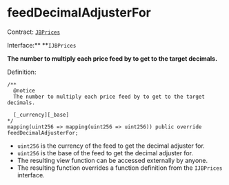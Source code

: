 # feedDecimalAdjusterFor

Contract: [`JBPrices`](../)

Interface:** **`IJBPrices`

**The number to multiply each price feed by to get to the target decimals.**

Definition:

```solidity
/** 
  @notice 
  The number to multiply each price feed by to get to the target decimals.

  [_currency][_base]
*/
mapping(uint256 => mapping(uint256 => uint256)) public override feedDecimalAdjusterFor;
```

* `uint256` is the currency of the feed to get the decimal adjuster for.
* `uint256` is the base of the feed to get the decimal adjuster for. 
* The resulting view function can be accessed externally by anyone. 
* The resulting function overrides a function definition from the `IJBPrices` interface.
